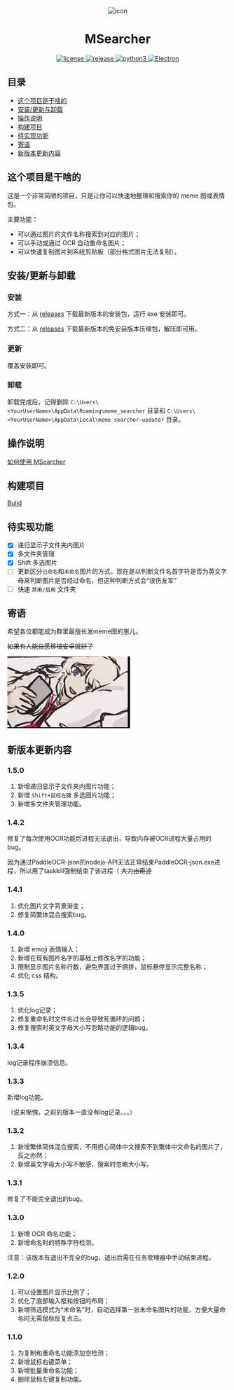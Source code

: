 <p align="center">
    <img src="./assets/icon.ico" alt="icon" width="200" height="200">
</p>

<div align="center">

# MSearcher

</div>
<p align="center">
    <a href="https://raw.githubusercontent.com/Jacken-Wu/MSearcher/master/LICENSE">
        <img src="https://img.shields.io/github/license/Jacken-Wu/MSearcher" alt="license">
    </a>
    <a href="https://github.com/Jacken-Wu/MSearcher/releases">
        <img src="https://img.shields.io/github/v/release/Jacken-Wu/MSearcher?color=blueviolet&include_prereleases" alt="release">
    </a>
    <a href="https://nodejs.org/">
        <img src="https://img.shields.io/badge/language-nodejs-blue.svg" alt="python3">
    </a>
    <a href="https://www.electronjs.org/">
        <img src="https://img.shields.io/badge/frame-electron-green.svg" alt="Electron">
    </a>
</p>

## 目录

* [这个项目是干啥的](#这个项目是干啥的)
* [安装/更新与卸载](#安装更新与卸载)
* [操作说明](#操作说明)
* [构建项目](#构建项目)
* [待实现功能](#待实现功能)
* [寄语](#寄语)
* [新版本更新内容](#新版本更新内容)

## 这个项目是干啥的

这是一个非常简陋的项目，只是让你可以快速地整理和搜索你的 meme 图或表情包。

主要功能：

* 可以通过图片的文件名称搜索到对应的图片；
* 可以手动或通过 OCR 自动重命名图片；
* 可以快速复制图片到系统剪贴板（部分格式图片无法复制）。

## 安装/更新与卸载

### 安装

方式一：从 [releases](https://github.com/Jacken-Wu/MSearcher/releases) 下载最新版本的安装包，运行 exe 安装即可。

方式二：从 [releases](https://github.com/Jacken-Wu/MSearcher/releases) 下载最新版本的免安装版本压缩包，解压即可用。

### 更新

覆盖安装即可。

### 卸载

卸载完成后，记得删除 `C:\Users\<YourUserName>\AppData\Roaming\meme_searcher` 目录和 `C:\Users\<YourUserName>\AppData\Local\meme_searcher-updater` 目录。

## 操作说明

[如何使用 MSearcher](./docs/how_to_use.md)

## 构建项目

[Bulid](./docs/build.md)

## 待实现功能

* [x] 递归显示子文件夹内图片
* [x] 多文件夹管理
* [x] Shift 多选图片
* [ ] 更新区分`已命名`和`未命名`图片的方式，现在是以判断文件名首字符是否为英文字母来判断图片是否经过命名，但这种判断方式会“误伤友军”
* [ ] 快速 `禁用/启用` 文件夹

## 寄语

希望各位都能成为群里最擅长发meme图的崽儿。

~~如果有人能自愿移植安卓就好了~~

![meme](./img/meme.jpg)

## 新版本更新内容

### 1.5.0

1. 新增递归显示子文件夹内图片功能；
2. 新增 `Shift+鼠标左键` 多选图片功能；
3. 新增多文件夹管理功能。

### 1.4.2

修复了每次使用OCR功能后进程无法退出，导致内存被OCR进程大量占用的bug。

因为通过PaddleOCR-json的nodejs-API无法正常结束PaddleOCR-json.exe进程，所以用了taskkill强制结束了该进程（ ~~大力出奇迹~~

### 1.4.1

1. 优化图片文字背景渐变；
2. 修复简繁体混合搜索bug。

### 1.4.0

1. 新增 emoji 表情输入；
2. 新增在现有图片名字的基础上修改名字的功能；
3. 限制显示图片名称行数，避免界面过于拥挤，鼠标悬停显示完整名称；
4. 优化 css 结构。

### 1.3.5

1. 优化log记录；
2. 修复重命名时文件名过长会导致死循环的问题；
3. 修复搜索时英文字母大小写忽略功能的逻辑bug。

### 1.3.4

log记录程序崩溃信息。

### 1.3.3

新增log功能。

（说来惭愧，之前的版本一直没有log记录。。。）

### 1.3.2

1. 新增繁体简体混合搜索，不用担心简体中文搜索不到繁体中文命名的图片了，反之亦然；
2. 新增英文字母大小写不敏感，搜索时忽略大小写。

### 1.3.1

修复了不能完全退出的bug。

### 1.3.0

1. 新增 OCR 命名功能；
2. 新增命名时的特殊字符检测。

注意：该版本有退出不完全的bug，退出后需在任务管理器中手动结束进程。

### 1.2.0

1. 可以设置图片显示比例了；
2. 优化了底部输入框和按钮的布局；
3. 新增筛选模式为“未命名”时，自动选择第一张未命名图片的功能，方便大量命名时无需鼠标反复点击。

### 1.1.0

1. 为复制和重命名功能添加空检测；
2. 新增鼠标右键菜单；
3. 新增批量重命名功能；
4. 删除鼠标左键复制功能。
